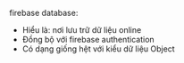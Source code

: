 firebase database:

- Hiểu là: nơi lưu trữ dữ liệu online
- Đồng bộ với firebase authentication
- Có dạng giống hệt với kiểu dữ liệu Object

